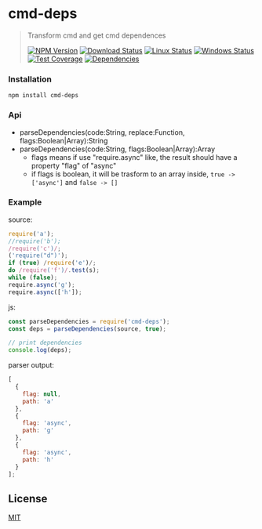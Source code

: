 # cmd-deps

> Transform cmd and get cmd dependences
>
> [![NPM Version][npm-image]][npm-url]
> [![Download Status][download-image]][npm-url]
> [![Linux Status][travis-image]][travis-url]
> [![Windows Status][appveyor-image]][appveyor-url]
> [![Test Coverage][coveralls-image]][coveralls-url]
> [![Dependencies][david-image]][david-url]

### Installation

```
npm install cmd-deps
```

### Api

* parseDependencies(code:String, replace:Function, flags:Boolean|Array):String
* parseDependencies(code:String, flags:Boolean|Array):Array
  * flags means if use "require.async" like, the result should have a property "flag" of "async"
  * if flags is boolean, it will be trasform to an array inside, `true -> ['async']` and `false -> []`

### Example

source:

```js
require('a');
//require('b');
/require('c')/;
('require("d")');
if (true) /require('e')/;
do /require('f')/.test(s);
while (false);
require.async('g');
require.async(['h']);
```

js:

```js
const parseDependencies = require('cmd-deps');
const deps = parseDependencies(source, true);

// print dependencies
console.log(deps);
```

parser output:

```js
[
  {
    flag: null,
    path: 'a'
  },
  {
    flag: 'async',
    path: 'g'
  },
  {
    flag: 'async',
    path: 'h'
  }
];
```

## License

[MIT](LICENSE)

[travis-image]: http://img.shields.io/travis/nuintun/cmd-deps.svg?style=flat-square&label=linux
[travis-url]: https://travis-ci.org/nuintun/cmd-deps
[appveyor-image]: https://img.shields.io/appveyor/ci/nuintun/cmd-deps.svg?style=flat-square&label=windows
[appveyor-url]: https://ci.appveyor.com/project/nuintun/cmd-deps
[coveralls-image]: http://img.shields.io/coveralls/nuintun/cmd-deps/master.svg?style=flat-square
[coveralls-url]: https://coveralls.io/r/nuintun/cmd-deps?branch=master
[david-image]: http://img.shields.io/david/nuintun/cmd-deps.svg?style=flat-square
[david-url]: https://david-dm.org/nuintun/cmd-deps
[npm-image]: http://img.shields.io/npm/v/cmd-deps.svg?style=flat-square
[npm-url]: https://www.npmjs.org/package/cmd-deps
[download-image]: http://img.shields.io/npm/dm/cmd-deps.svg?style=flat-square

